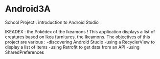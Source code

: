 # Android3A
School Project : introduction to Android Studio

IKEADEX : the Pokédex of the Ikeamons !
This application displays a list of creatures based on Ikea furnitures, the Ikeamons.
The objectives of this project are various :
-discovering Android Studio
-using a RecyclerView to display a list of items
-using Retrofit to get data from an API
-using SharedPreferences
